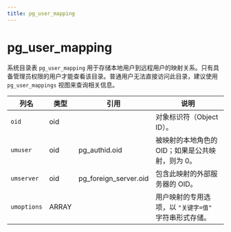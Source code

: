 ```yaml
---
title: pg_user_mapping
---
```


# pg_user_mapping

系统目录表 `pg_user_mapping` 用于存储本地用户到远程用户的映射关系。只有具备管理员权限的用户才能查看该目录。普通用户无法直接访问此目录，建议使用 `pg_user_mappings` 视图来查询相关信息。

| 列名       | 类型       | 引用                          | 说明                                                                 |
|------------|------------|-------------------------------|----------------------------------------------------------------------|
| `oid`      | oid        |                               | 对象标识符（Object ID）。                                             |
| `umuser`   | oid        | pg_authid.oid                  | 被映射的本地角色的 OID；如果是公共映射，则为 0。                       |
| `umserver` | oid        | pg_foreign_server.oid         | 包含此映射的外部服务器的 OID。                                        |
| `umoptions`| ARRAY      |                               | 用户映射的专用选项，以 `"关键字=值"` 字符串形式存储。                  |
